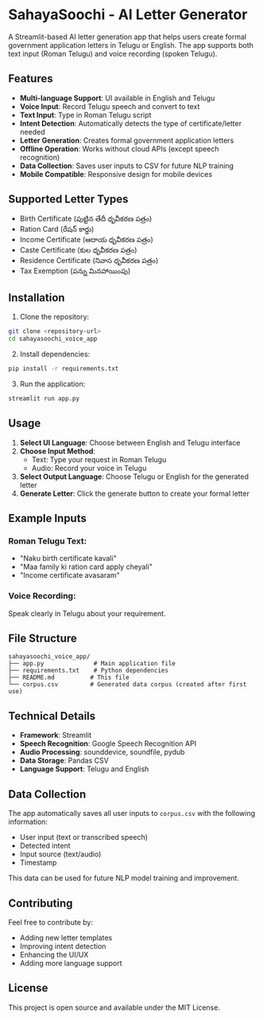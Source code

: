 # SahayaSoochi - AI Letter Generator

A Streamlit-based AI letter generation app that helps users create formal government application letters in Telugu or English. The app supports both text input (Roman Telugu) and voice recording (spoken Telugu).

## Features

- **Multi-language Support**: UI available in English and Telugu
- **Voice Input**: Record Telugu speech and convert to text
- **Text Input**: Type in Roman Telugu script
- **Intent Detection**: Automatically detects the type of certificate/letter needed
- **Letter Generation**: Creates formal government application letters
- **Offline Operation**: Works without cloud APIs (except speech recognition)
- **Data Collection**: Saves user inputs to CSV for future NLP training
- **Mobile Compatible**: Responsive design for mobile devices

## Supported Letter Types

- Birth Certificate (పుట్టిన తేదీ ధృవీకరణ పత్రం)
- Ration Card (రేషన్ కార్డు)
- Income Certificate (ఆదాయ ధృవీకరణ పత్రం)
- Caste Certificate (కుల ధృవీకరణ పత్రం)
- Residence Certificate (నివాస ధృవీకరణ పత్రం)
- Tax Exemption (పన్ను మినహాయింపు)

## Installation

1. Clone the repository:
```bash
git clone <repository-url>
cd sahayasoochi_voice_app
```

2. Install dependencies:
```bash
pip install -r requirements.txt
```

3. Run the application:
```bash
streamlit run app.py
```

## Usage

1. **Select UI Language**: Choose between English and Telugu interface
2. **Choose Input Method**: 
   - Text: Type your request in Roman Telugu
   - Audio: Record your voice in Telugu
3. **Select Output Language**: Choose Telugu or English for the generated letter
4. **Generate Letter**: Click the generate button to create your formal letter

## Example Inputs

### Roman Telugu Text:
- "Naku birth certificate kavali"
- "Maa family ki ration card apply cheyali"
- "Income certificate avasaram"

### Voice Recording:
Speak clearly in Telugu about your requirement.

## File Structure

```
sahayasoochi_voice_app/
├── app.py              # Main application file
├── requirements.txt    # Python dependencies
├── README.md          # This file
└── corpus.csv         # Generated data corpus (created after first use)
```

## Technical Details

- **Framework**: Streamlit
- **Speech Recognition**: Google Speech Recognition API
- **Audio Processing**: sounddevice, soundfile, pydub
- **Data Storage**: Pandas CSV
- **Language Support**: Telugu and English

## Data Collection

The app automatically saves all user inputs to `corpus.csv` with the following information:
- User input (text or transcribed speech)
- Detected intent
- Input source (text/audio)
- Timestamp

This data can be used for future NLP model training and improvement.

## Contributing

Feel free to contribute by:
- Adding new letter templates
- Improving intent detection
- Enhancing the UI/UX
- Adding more language support

## License

This project is open source and available under the MIT License. 
